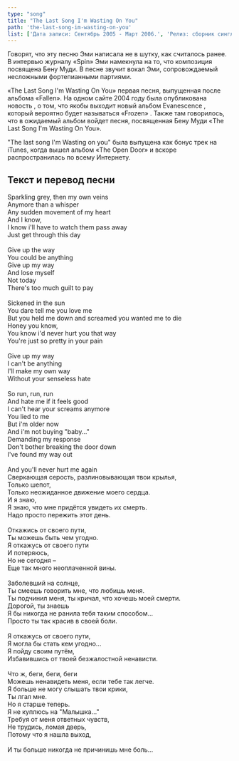 ```yaml
---
type: "song"
title: "The Last Song I'm Wasting On You"
path: 'the-last-song-im-wasting-on-you'
list: ['Дата записи: Сентябрь 2005 - Март 2006.', 'Релиз: сборник синглов «Lithium»', 'Продолжительность: 4:09']
---
```


Говорят, что эту песню Эми написала не в шутку, как считалось ранее. В интервью журналу «Spin» Эми намекнула на то, что композиция посвящена Бену Муди. В песне звучит вокал Эми, сопровождаемый несложными фортепианными партиями.

«The Last Song I'm Wasting On You» первая песня, выпущенная после альбома «Fallen». На одном сайте 2004 году была опубликована новость , о том, что якобы выходит новый альбом Evanescence , который вероятно будет называться «Frozen» . Также там говорилось, что в ожидаемый альбом войдет песня, посвященная Бену Муди «The Last Song I'm Wasting On You».

"The last song I'm Wasting on you" была выпущена как бонус трек на iTunes, когда вышел альбом «The Open Door» и вскоре распространилась по всему Интернету.





## <i class="fas fa-dove"></i> Текст и перевод песни

<div class="song-wrap">

<div class="song-lyric">
				Sparkling grey, then my own veins<br/>
				Anymore than a whisper<br/>
				Any sudden movement of my heart<br/>
				And I know,<br/>
				I know i'll have to watch them pass away<br/>
				Just get through this day<br/>
<br/>
				Give up the way<br/>
				You could be anything<br/>
				Give up my way<br/>
				And lose myself<br/>
				Not today<br/>
				There's too much guilt to pay<br/>
<br/>
				Sickened in the sun<br/>
				You dare tell me you love me<br/>
				But you held me down and screamed you wanted me to die<br/>
				Honey you know,<br/>
				You know i'd never hurt you that way<br/>
				You're just so pretty in your pain<br/>
<br/>
				Give up my way<br/>
				I can't be anything<br/>
				I'll make my own way<br/>
				Without your senseless hate<br/>
<br/>
				So run, run, run<br/>
				And hate me if it feels good<br/>
				I can't hear your screams anymore<br/>
				You lied to me<br/>
				But i'm older now<br/>
				And i'm not buying "baby..."<br/>
				Demanding my response<br/>
				Don't bother breaking the door down<br/>
				I've found my way out<br/>
<br/>
				And you'll never hurt me again</div>

<div class="song-lyric">
				Сверкающая серость, разлиновывающая твои крылья,<br/>
				Только шепот,<br/>
				Только неожиданное движение моего сердца.<br/>
				И я знаю,<br/>
				Я знаю, что мне придётся увидеть их смерть.<br/>
				Надо просто пережить этот день.<br/>
<br/>
				Откажись от своего пути,<br/>
				Ты можешь быть чем угодно.<br/>
				Я откажусь от своего пути<br/>
				И потеряюсь,<br/>
				Но не сегодня –<br/>
				Еще так много неоплаченной вины.<br/>
<br/>
				Заболевший на солнце,<br/>
				Ты смеешь говорить мне, что любишь меня.<br/>
				Ты подчинил меня, ты кричал, что хочешь моей смерти.<br/>
				Дорогой, ты знаешь<br/>
				Я бы никогда не ранила тебя таким способом...<br/>
				Просто ты так красив в своей боли.<br/>
<br/>
				Я откажусь от своего пути,<br/>
				Я могла бы стать кем угодно...<br/>
				Я пойду своим путём,<br/>
				Избавившись от твоей безжалостной ненависти.<br/>
<br/>
				Что ж, беги, беги, беги<br/>
				Можешь ненавидеть меня, если тебе так легче.<br/>
				Я больше не могу слышать твои крики,<br/>
				Ты лгал мне.<br/>
				Но я старше теперь.<br/>
				Я не куплюсь на "Малышка..."<br/>
				Требуя от меня ответных чувств,<br/>
				Не трудись, ломая дверь,<br/>
				Потому что я нашла выход,<br/>
<br/>
				И ты больше никогда не причинишь мне боль...</div>

</div>
    